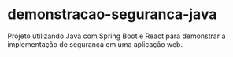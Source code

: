 # demonstracao-seguranca-java
Projeto utilizando Java com Spring Boot e React para demonstrar a implementação de segurança em uma aplicação web.
